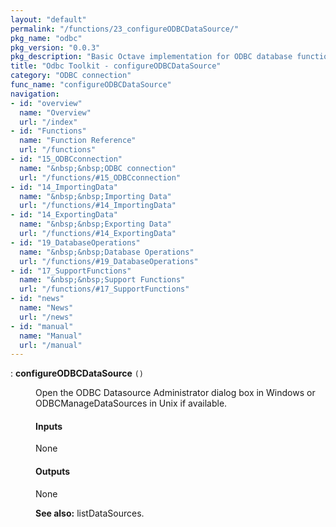 ```yaml
---
layout: "default"
permalink: "/functions/23_configureODBCDataSource/"
pkg_name: "odbc"
pkg_version: "0.0.3"
pkg_description: "Basic Octave implementation for ODBC database functionality"
title: "Odbc Toolkit - configureODBCDataSource"
category: "ODBC connection"
func_name: "configureODBCDataSource"
navigation:
- id: "overview"
  name: "Overview"
  url: "/index"
- id: "Functions"
  name: "Function Reference"
  url: "/functions"
- id: "15_ODBCconnection"
  name: "&nbsp;&nbsp;ODBC connection"
  url: "/functions/#15_ODBCconnection"
- id: "14_ImportingData"
  name: "&nbsp;&nbsp;Importing Data"
  url: "/functions/#14_ImportingData"
- id: "14_ExportingData"
  name: "&nbsp;&nbsp;Exporting Data"
  url: "/functions/#14_ExportingData"
- id: "19_DatabaseOperations"
  name: "&nbsp;&nbsp;Database Operations"
  url: "/functions/#19_DatabaseOperations"
- id: "17_SupportFunctions"
  name: "&nbsp;&nbsp;Support Functions"
  url: "/functions/#17_SupportFunctions"
- id: "news"
  name: "News"
  url: "/news"
- id: "manual"
  name: "Manual"
  url: "/manual"
---
```

<dl class="first-deftypefn">
<dt class="deftypefn" id="index-configureODBCDataSource"><span class="category-def">: </span><span><strong class="def-name">configureODBCDataSource</strong> <code class="def-code-arguments">()</code><a class="copiable-link" href='#index-configureODBCDataSource'></a></span></dt>
<dd><p>Open the ODBC Datasource Administrator dialog box in Windows or
 ODBCManageDataSources in Unix if available.
</p>
<h4 class="subsubheading" id="Inputs">Inputs</h4>
<p>None
</p>
<h4 class="subsubheading" id="Outputs">Outputs</h4>
<p>None
</p>

<p><strong class="strong">See also:</strong> listDataSources.
 </p></dd></dl>
